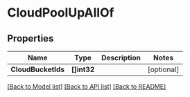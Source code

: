 # CloudPoolUpAllOf

## Properties

Name | Type | Description | Notes
------------ | ------------- | ------------- | -------------
**CloudBucketIds** | **[]int32** |  | [optional] 

[[Back to Model list]](../README.md#documentation-for-models) [[Back to API list]](../README.md#documentation-for-api-endpoints) [[Back to README]](../README.md)



